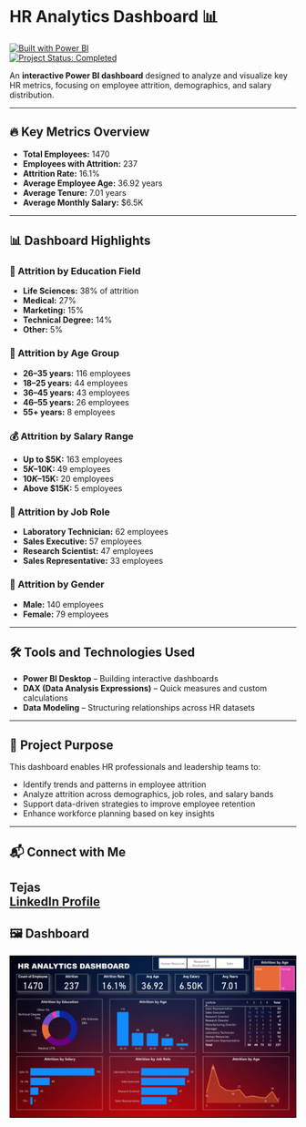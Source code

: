 # HR Analytics Dashboard 📊 

[![Built with Power BI](https://img.shields.io/badge/Built%20with-Power%20BI-yellow)](https://powerbi.microsoft.com/)  
[![Project Status: Completed](https://img.shields.io/badge/Project-Completed-brightgreen)](#)  

An **interactive Power BI dashboard** designed to analyze and visualize key HR metrics, focusing on employee attrition, demographics, and salary distribution.

---

## 🔥 Key Metrics Overview

- **Total Employees:** 1470  
- **Employees with Attrition:** 237  
- **Attrition Rate:** 16.1%  
- **Average Employee Age:** 36.92 years  
- **Average Tenure:** 7.01 years  
- **Average Monthly Salary:** $6.5K  

---

## 📊 Dashboard Highlights

### 📘 Attrition by Education Field
- **Life Sciences:** 38% of attrition  
- **Medical:** 27%  
- **Marketing:** 15%  
- **Technical Degree:** 14%  
- **Other:** 5%  

### 👶 Attrition by Age Group
- **26–35 years:** 116 employees  
- **18–25 years:** 44 employees  
- **36–45 years:** 43 employees  
- **46–55 years:** 26 employees  
- **55+ years:** 8 employees  

### 💰 Attrition by Salary Range
- **Up to $5K:** 163 employees  
- **$5K–$10K:** 49 employees  
- **$10K–$15K:** 20 employees  
- **Above $15K:** 5 employees  

### 🧪 Attrition by Job Role
- **Laboratory Technician:** 62 employees  
- **Sales Executive:** 57 employees  
- **Research Scientist:** 47 employees  
- **Sales Representative:** 33 employees  

### 🚻 Attrition by Gender
- **Male:** 140 employees  
- **Female:** 79 employees  

---

## 🛠 Tools and Technologies Used

- **Power BI Desktop** – Building interactive dashboards  
- **DAX (Data Analysis Expressions)** – Quick measures and custom calculations  
- **Data Modeling** – Structuring relationships across HR datasets  

---

## 🎯 Project Purpose

This dashboard enables HR professionals and leadership teams to:

- Identify trends and patterns in employee attrition  
- Analyze attrition across demographics, job roles, and salary bands  
- Support data-driven strategies to improve employee retention  
- Enhance workforce planning based on key insights  

---

## 📬 Connect with Me

**Tejas**  
[LinkedIn Profile](https://www.linkedin.com/in/tejas-data-analyst)
---

## 🖼️ Dashboard

![Dashboard Overview](https://github.com/TejasDeveloper-analyst/power_bi_hr_analytics/blob/e856d536af6883350b08c2c1dfdee2487517a846/HR_Analtics.png?raw=true)


